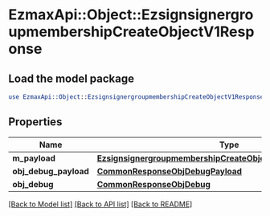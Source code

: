 # EzmaxApi::Object::EzsignsignergroupmembershipCreateObjectV1Response

## Load the model package
```perl
use EzmaxApi::Object::EzsignsignergroupmembershipCreateObjectV1Response;
```

## Properties
Name | Type | Description | Notes
------------ | ------------- | ------------- | -------------
**m_payload** | [**EzsignsignergroupmembershipCreateObjectV1ResponseMPayload**](EzsignsignergroupmembershipCreateObjectV1ResponseMPayload.md) |  | 
**obj_debug_payload** | [**CommonResponseObjDebugPayload**](CommonResponseObjDebugPayload.md) |  | [optional] 
**obj_debug** | [**CommonResponseObjDebug**](CommonResponseObjDebug.md) |  | [optional] 

[[Back to Model list]](../README.md#documentation-for-models) [[Back to API list]](../README.md#documentation-for-api-endpoints) [[Back to README]](../README.md)


